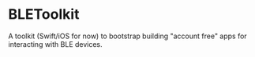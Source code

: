 # BLEToolkit
A toolkit (Swift/iOS for now) to bootstrap building "account free" apps for interacting with BLE devices.
